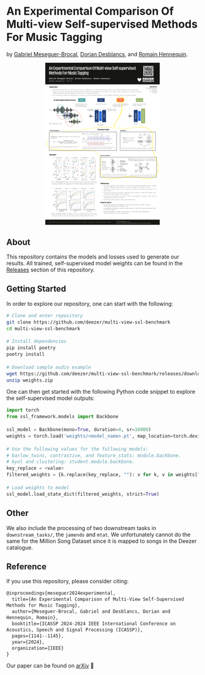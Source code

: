 # An Experimental Comparison Of Multi-view Self-supervised Methods For Music Tagging

by [Gabriel Meseguer-Brocal](https://www.linkedin.com/in/gabriel-meseguer-brocal-1032a42b), [Dorian Desblancs](https://www.linkedin.com/in/dorian-desblancs), and [Romain Hennequin](http://romain-hennequin.fr/En/index.html).

<p align="center">
        <img src="https://github.com/deezer/multi-view-ssl-benchmark/blob/main/poster/poster.pdf" width="300">
</p>

## About

This repository contains the models and losses used to generate our results. All trained, self-supervised model weights can be found in the [Releases](https://github.com/deezer/multi-view-ssl-benchmark/releases) section of this repository.

## Getting Started

In order to explore our repository, one can start with the following:
```bash
# Clone and enter repository
git clone https://github.com/deezer/multi-view-ssl-benchmark
cd multi-view-ssl-benchmark

# Install dependencies
pip install poetry
poetry install

# Download sample audio example
wget https://github.com/deezer/multi-view-ssl-benchmark/releases/download/v0.0.1/weights.zip
unzip weights.zip
```

One can then get started with the following Python code snippet to explore the self-supervised model outputs:

```python
import torch
from ssl_framework.models import Backbone

ssl_model = Backbone(mono=True, duration=4, sr=16000)
weights = torch.load('weights/<model_name>.pt', map_location=torch.device('cpu'))

# Use the following values for the following models:
# barlow_twins, contrastive, and feature_stats: module.backbone.
# byol and clustering: student.module.backbone.
key_replace = <value>
filtered_weights = {k.replace(key_replace, ""): v for k, v in weights["model"].items() if key_replace in k}

# Load weights to model
ssl_model.load_state_dict(filtered_weights, strict=True)
```

## Other

We also include the processing of two downstream tasks in `downstream_tasks/`, the `jamendo` and `mtat`. We unfortunately cannot do the same for the Million Song Dataset since it is mapped to songs in the Deezer catalogue.

## Reference

If you use this repository, please consider citing:

```
@inproceedings{meseguer2024experimental,
  title={An Experimental Comparison of Multi-View Self-Supervised Methods for Music Tagging},
  author={Meseguer-Brocal, Gabriel and Desblancs, Dorian and Hennequin, Romain},
  booktitle={ICASSP 2024-2024 IEEE International Conference on Acoustics, Speech and Signal Processing (ICASSP)},
  pages={1141--1145},
  year={2024},
  organization={IEEE}
}
```

Our paper can be found on [arXiv](https://arxiv.org/abs/2404.09177) 🌟
